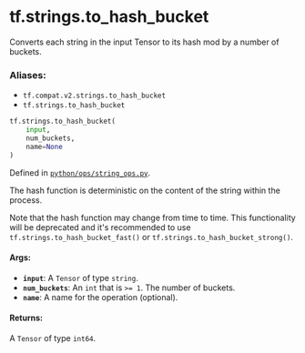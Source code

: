<div itemscope itemtype="http://developers.google.com/ReferenceObject">
<meta itemprop="name" content="tf.strings.to_hash_bucket" />
<meta itemprop="path" content="Stable" />
</div>

# tf.strings.to_hash_bucket

Converts each string in the input Tensor to its hash mod by a number of buckets.

### Aliases:

* `tf.compat.v2.strings.to_hash_bucket`
* `tf.strings.to_hash_bucket`

``` python
tf.strings.to_hash_bucket(
    input,
    num_buckets,
    name=None
)
```



Defined in [`python/ops/string_ops.py`](/code/stable/tensorflow/python/ops/string_ops.py).

<!-- Placeholder for "Used in" -->

The hash function is deterministic on the content of the string within the
process.

Note that the hash function may change from time to time.
This functionality will be deprecated and it's recommended to use
`tf.strings.to_hash_bucket_fast()` or `tf.strings.to_hash_bucket_strong()`.

#### Args:


* <b>`input`</b>: A `Tensor` of type `string`.
* <b>`num_buckets`</b>: An `int` that is `>= 1`. The number of buckets.
* <b>`name`</b>: A name for the operation (optional).


#### Returns:

A `Tensor` of type `int64`.
